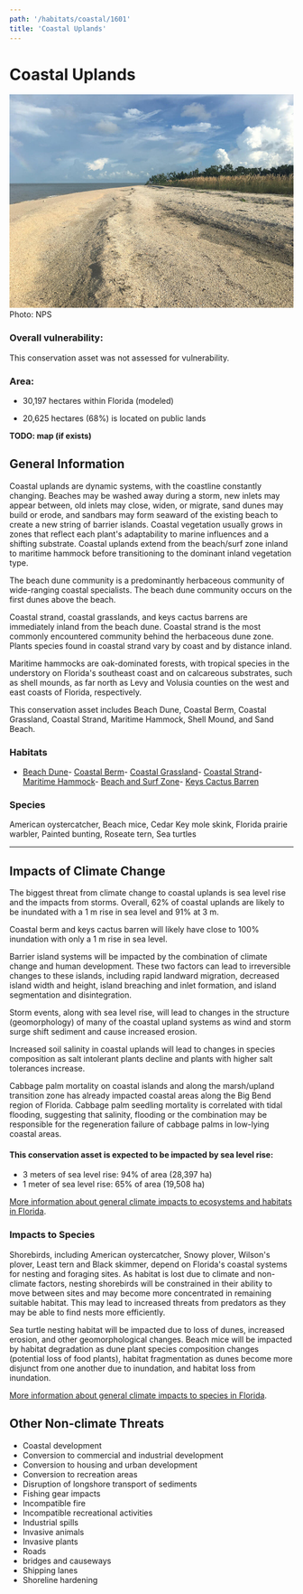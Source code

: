 ```yaml
---
path: '/habitats/coastal/1601'
title: 'Coastal Uplands'
---
```


# Coastal Uplands

<div id="TopSection">

<div class="header-photo"><img src="1601.jpg" alt="Photo for Coastal Uplands"/>
<figcaption>Photo: NPS</figcaption></div>

<div>

### Overall vulnerability:

This conservation asset was not assessed for vulnerability.

### Area:

-   30,197 hectares within Florida (modeled)

-   20,625 hectares (68%) is located on public lands



</div>
</div>

**TODO: map (if exists)**

## General Information

Coastal uplands are dynamic systems, with the coastline constantly changing. Beaches may be washed away during a storm, new inlets may appear between, old inlets may close, widen, or migrate, sand dunes may build or erode, and sandbars may form seaward of the existing beach to create a new string of barrier islands.  Coastal vegetation usually grows in zones that reflect each plant's adaptability to marine influences and a shifting substrate.  Coastal uplands extend from the beach/surf zone inland to maritime hammock before transitioning to the dominant inland vegetation type.  

The beach dune community is a predominantly herbaceous community of wide-ranging coastal specialists.  The beach dune community occurs on the first dunes above the beach.  

Coastal strand, coastal grasslands, and keys cactus barrens are immediately inland from the beach dune.   Coastal strand is the most commonly encountered community behind the herbaceous dune zone. Plants species found in coastal strand vary by coast and by distance inland.

Maritime hammocks are oak-dominated forests, with tropical species in the understory on Florida's southeast coast and on calcareous substrates, such as shell mounds, as far north as Levy and Volusia counties on the west and east coasts of Florida, respectively.

This conservation asset includes Beach Dune, Coastal Berm, Coastal Grassland, Coastal Strand, Maritime Hammock, Shell Mound, and Sand Beach.

### Habitats

- [Beach Dune](/habitats/coastal/1610)- [Coastal Berm](/habitats/coastal/1620)- [Coastal Grassland](/habitats/coastal/1630)- [Coastal Strand](/habitats/coastal/1640)- [Maritime Hammock](/habitats/coastal/1650)- [Beach and Surf Zone](/habitats/coastal/1670)- [Keys Cactus Barren](/habitats/coastal/1740)



### Species

American oystercatcher, Beach mice, Cedar Key mole skink, Florida prairie warbler, Painted bunting, Roseate tern, Sea turtles

<hr />

## Impacts of Climate Change

The biggest threat from climate change to coastal uplands is sea level rise and the impacts from storms.  Overall, 62% of coastal uplands are likely to be inundated with a 1 m rise in sea level and 91% at 3 m.  

Coastal berm and keys cactus barren will likely have close to 100% inundation with only a 1 m rise in sea level.   

Barrier island systems will be impacted by the combination of climate change and human development.  These two factors can lead to irreversible changes to these islands, including rapid landward migration, decreased island width and height, island breaching and inlet formation, and island segmentation and disintegration.  

Storm events, along with sea level rise, will lead to changes in the structure (geomorphology) of many of the coastal upland systems as wind and storm surge shift sediment and cause increased erosion.  

Increased soil salinity in coastal uplands will lead to changes in species composition as salt intolerant plants decline and plants with higher salt tolerances increase. 

Cabbage palm mortality on coastal islands and along the marsh/upland transition zone has already impacted coastal areas along the Big Bend region of Florida. Cabbage palm seedling mortality is correlated with tidal flooding, suggesting that salinity, flooding or the combination may be responsible for the regeneration failure of cabbage palms in low-lying coastal areas.


#### This conservation asset is expected to be impacted by sea level rise:

- 3 meters of sea level rise: 94% of area (28,397 ha)
- 1 meter of sea level rise: 65% of area (19,508 ha)
    

[More information about general climate impacts to ecosystems and habitats in Florida](/impacts/habitats).

### Impacts to Species

Shorebirds, including American oystercatcher, Snowy plover, Wilson's plover, Least tern and Black skimmer, depend on Florida's coastal systems for nesting and foraging sites.  As habitat is lost due to climate and non-climate factors, nesting shorebirds will be constrained in their ability to move between sites and may become more concentrated in remaining suitable habitat.  This may lead to increased threats from predators as they may be able to find nests more efficiently.  

Sea turtle nesting habitat will be impacted due to loss of dunes, increased erosion, and other geomorphological changes.  Beach mice will be impacted by habitat degradation as dune plant species composition changes (potential loss of food plants), habitat fragmentation as dunes become more disjunct from one another due to inundation, and habitat loss from inundation.

[More information about general climate impacts to species in Florida](/impacts/species).

## Other Non-climate Threats

-	Coastal development
-	Conversion to commercial and industrial development
-	Conversion to housing and urban development
-	Conversion to recreation areas
-	Disruption of longshore transport of sediments
-	Fishing gear impacts
-	Incompatible fire
-	Incompatible recreational activities
-	Industrial spills
-	Invasive animals
-	Invasive plants
-	Roads
-	bridges and causeways
-	Shipping lanes
-	Shoreline hardening





